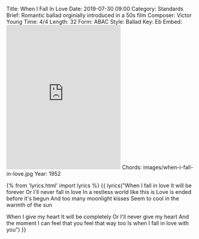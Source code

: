 Title: When I Fall In Love
Date: 2019-07-30 09:00
Category: Standards
Brief: Romantic ballad orginially introduced in a 50s film
Composer: Victor Young
Time: 4/4
Length: 32
Form: ABAC
Style: Ballad
Key: Eb
Embed: <iframe src="https://open.spotify.com/embed/user/thatdavidmiller/playlist/4U4ptPHmP767mwC85JM2bP" width="300" height="380" frameborder="0" allowtransparency="true" allow="encrypted-media"></iframe>
Chords: images/when-i-fall-in-love.jpg
Year: 1952

{% from 'lyrics.html' import lyrics %}
{{ lyrics("When I fall in love
It will be forever
Or I'll never fall in love
In a restless world like this is
Love is ended before it's begun
And too many moonlight kisses
Seem to cool in the warmth of the sun

When I give my heart
It will be completely
Or I'll never give my heart
And the moment I can feel that you feel that way too
Is when I fall in love with you") }}
